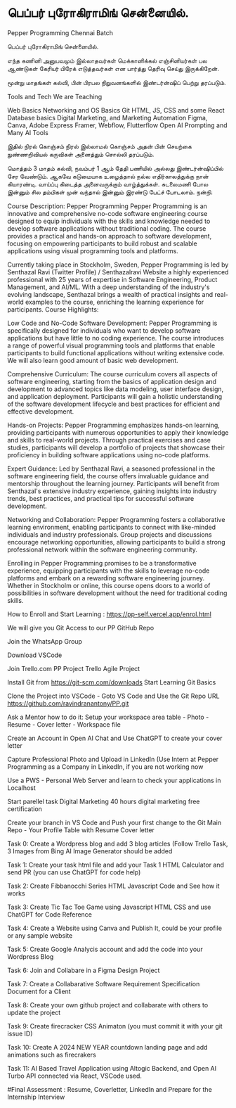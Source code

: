 # பெப்பர் புரோகிராமிங் சென்னையில். 
Pepper Programming Chennai Batch

பெப்பர் புரோகிராமிங் சென்னையில். 

எந்த கணினி அனுபவமும் இல்லாதவர்கள் 
மெக்கானிக்கல் எஞ்சினியர்கள் 
பல ஆண்டுகள் கேரியர் பிரேக் எடுத்தவர்கள் என பார்த்து தெரிவு செய்து இருக்கிறேன். 

மூன்று மாதங்கள் கல்வி, பின் பிரபல நிறுவனங்களில் இண்டர்ன்ஷிப் பெற்று தரப்படும். 

Tools and Tech We are Teaching

Web Basics
Networking and  OS Basics 
Git
HTML, JS, CSS and some React
Database basics
Digital Marketing, and Marketing Automation
Figma, Canva, Adobe Express
Framer, Webflow, Flutterflow
Open AI Prompting and Many AI Tools

இதில் நிரல் கொஞ்சம் நிரல் இல்லாமல் கொஞ்சம் அதன் பின் செயற்கை நுண்ணறிவியல் கருவிகள் அனைத்தும் சொல்லி தரப்படும். 

மொத்தம் 3 மாதம் கல்வி, நவம்பர் 1 ஆம் தேதி பணியில் அல்லது இண்டர்ன்ஷிப்பில் சேர வேண்டும். ஆகவே கடுமையாக உழைத்தால் நல்ல எதிர்காலத்துக்கு நான் கியாரண்டி. வாய்ப்பு கிடைத்த அனைவருக்கும் வாழ்த்துக்கள். சுடலைமணி போல இன்னும் சில தம்பிகள் முன் வந்தால் இன்னும் இரண்டு பேட்ச் போடலாம். நன்றி. 

Course Description: Pepper Programming
Pepper Programming is an innovative and comprehensive no-code software engineering course designed to equip individuals with the skills and knowledge needed to develop software applications without traditional coding. The course provides a practical and hands-on approach to software development, focusing on empowering participants to build robust and scalable applications using visual programming tools and platforms.

Currently taking place in Stockholm, Sweden, Pepper Programming is led by Senthazal Ravi (Twitter Profile) / Senthazalravi Website a highly experienced professional with 25 years of expertise in Software Engineering, Product Management, and AI/ML. With a deep understanding of the industry's evolving landscape, Senthazal brings a wealth of practical insights and real-world examples to the course, enriching the learning experience for participants.
Course Highlights:

Low Code and No-Code Software Development: Pepper Programming is specifically designed for individuals who want to develop software applications but have little to no coding experience. The course introduces a range of powerful visual programming tools and platforms that enable participants to build functional applications without writing extensive code. We will also learn good amount of basic web development.

Comprehensive Curriculum: The course curriculum covers all aspects of software engineering, starting from the basics of application design and development to advanced topics like data modeling, user interface design, and application deployment. Participants will gain a holistic understanding of the software development lifecycle and best practices for efficient and effective development.

Hands-on Projects: Pepper Programming emphasizes hands-on learning, providing participants with numerous opportunities to apply their knowledge and skills to real-world projects. Through practical exercises and case studies, participants will develop a portfolio of projects that showcase their proficiency in building software applications using no-code platforms.

Expert Guidance: Led by Senthazal Ravi, a seasoned professional in the software engineering field, the course offers invaluable guidance and mentorship throughout the learning journey. Participants will benefit from Senthazal's extensive industry experience, gaining insights into industry trends, best practices, and practical tips for successful software development.

Networking and Collaboration: Pepper Programming fosters a collaborative learning environment, enabling participants to connect with like-minded individuals and industry professionals. Group projects and discussions encourage networking opportunities, allowing participants to build a strong professional network within the software engineering community.

Enrolling in Pepper Programming promises to be a transformative experience, equipping participants with the skills to leverage no-code platforms and embark on a rewarding software engineering journey. Whether in Stockholm or online, this course opens doors to a world of possibilities in software development without the need for traditional coding skills.

How to Enroll and Start Learning : https://pp-self.vercel.app/enrol.html

We will give you Git Access to our PP GitHub Repo

Join the WhatsApp Group

Download VSCode

Join Trello.com PP Project Trello Agile Project

Install Git from https://git-scm.com/downloads Start Learning Git Basics

Clone the Project into VSCode - Goto VS Code and Use the Git Repo URL https://github.com/ravindranantony/PP.git

Ask a Mentor how to do it: Setup your workspace area table - Photo - Resume - Cover letter - Workspace file

Create an Account in Open AI Chat and Use ChatGPT to create your cover letter

Capture Professional Photo and Upload in LinkedIn (Use Intern at Pepper Programming as a Company in LinkedIn, if you are not working now

Use a PWS - Personal Web Server and learn to check your applications in Localhost

Start parellel task Digital Marketing 40 hours digital marketing free certification

Create your branch in VS Code and Push your first change to the Git Main Repo - Your Profile Table with Resume Cover letter

Task 0: Create a Wordpress blog and add 3 blog articles (Follow Trello Task, 3 Images from Bing AI Image Generator should be added

Task 1: Create your task html file and add your Task 1 HTML Calculator and send PR (you can use ChatGPT for code help)

Task 2: Create Fibbanocchi Series HTML Javascript Code and See how it works

Task 3: Create Tic Tac Toe Game using Javascript HTML CSS and use ChatGPT for Code Reference

Task 4: Create a Website using Canva and Publish It, could be your profile or any sample website

Task 5: Create Google Analycis account and add the code into your Wordpress Blog

Task 6: Join and Collabare in a Figma Design Project

Task 7: Create a Collabarative Software Requirement Specification Document for a Client

Task 8: Create your own github project and collabarate with others to update the project

Task 9: Create firecracker CSS Animaton (you must commit it with your git issue ID)

Task 10: Create A 2024 NEW YEAR countdown landing page and add animations such as firecrakers

Task 11: AI Based Travel Application using Altogic Backend, and Open AI Turbo API connected via React, VSCode used. 

#Final Assessment : Resume, Coverletter, LinkedIn and Prepare for the Internship Interview 
